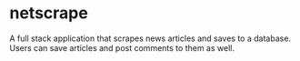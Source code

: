 # netscrape
A full stack application that scrapes news articles and saves to a database. Users can save articles and post comments to them as well.
